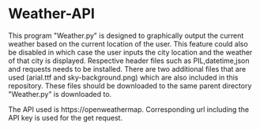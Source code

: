# Weather-API

This program "Weather.py" is designed to graphically output the current weather based on the current location of the user. This feature could also be disabled in which case the user inputs the city location and the weather of that city is displayed.
Respective header files such as PIL,datetime,json and requests needs to be installed. There are two additional files that are used (arial.ttf and sky-background.png) which are also included in this repository. These files should be downloaded to the same parent directory "Weather.py" is downloaded to.

The API used is https://openweathermap. Corresponding url including the API key is used for the get request.
